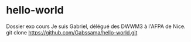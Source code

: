 # hello-world
Dossier exo cours
Je suis Gabriel, délégué des DWWM3 à l'AFPA de Nice.
git clone <https://github.com/Gabssama/hello-world.git>
